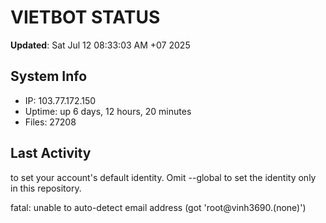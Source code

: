 # VIETBOT STATUS
**Updated**: Sat Jul 12 08:33:03 AM +07 2025

## System Info
- IP: 103.77.172.150
- Uptime: up 6 days, 12 hours, 20 minutes
- Files: 27208

## Last Activity

to set your account's default identity.
Omit --global to set the identity only in this repository.

fatal: unable to auto-detect email address (got 'root@vinh3690.(none)')

